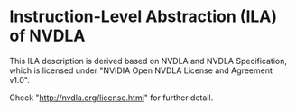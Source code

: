 # Instruction-Level Abstraction (ILA) of NVDLA

This ILA description is derived based on NVDLA and NVDLA Specification, which is licensed under "NVIDIA Open NVDLA License and Agreement v1.0".

Check "http://nvdla.org/license.html" for further detail.

